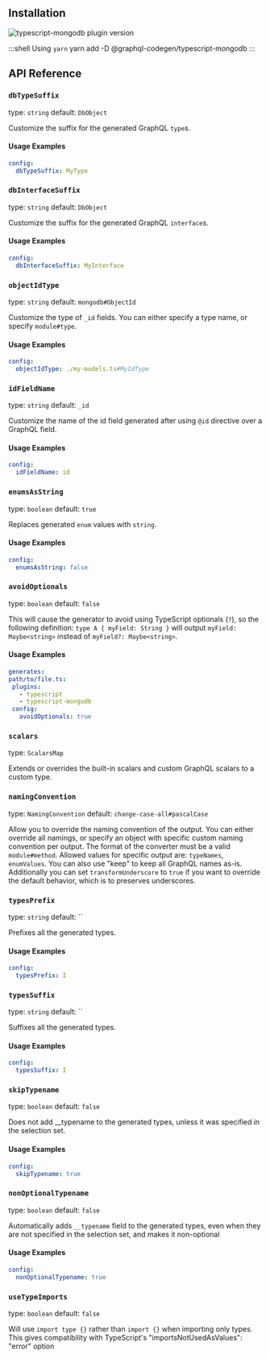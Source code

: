 ## Installation



<img alt="typescript-mongodb plugin version" src="https://img.shields.io/npm/v/@graphql-codegen/typescript-mongodb?color=%23e15799&label=plugin&nbsp;version&style=for-the-badge"/>


    
:::shell Using `yarn`
    yarn add -D @graphql-codegen/typescript-mongodb
:::

## API Reference

### `dbTypeSuffix`

type: `string`
default: `DbObject`

Customize the suffix for the generated GraphQL `type`s.

#### Usage Examples

```yml
config:
  dbTypeSuffix: MyType
```

### `dbInterfaceSuffix`

type: `string`
default: `DbObject`

Customize the suffix for the generated GraphQL `interface`s.

#### Usage Examples

```yml
config:
  dbInterfaceSuffix: MyInterface
```

### `objectIdType`

type: `string`
default: `mongodb#ObjectId`

Customize the type of `_id` fields. You can either specify a type name, or specify `module#type`.

#### Usage Examples

```yml
config:
  objectIdType: ./my-models.ts#MyIdType
```

### `idFieldName`

type: `string`
default: `_id`

Customize the name of the id field generated after using `@id` directive over a GraphQL field.

#### Usage Examples

```yml
config:
  idFieldName: id
```

### `enumsAsString`

type: `boolean`
default: `true`

Replaces generated `enum` values with `string`.

#### Usage Examples

```yml
config:
  enumsAsString: false
```

### `avoidOptionals`

type: `boolean`
default: `false`

This will cause the generator to avoid using TypeScript optionals (`?`),
so the following definition: `type A { myField: String }` will output `myField: Maybe<string>`
instead of `myField?: Maybe<string>`.

#### Usage Examples

```yml
generates:
path/to/file.ts:
 plugins:
   - typescript
   - typescript-mongodb
 config:
   avoidOptionals: true
```

### `scalars`

type: `ScalarsMap`

Extends or overrides the built-in scalars and custom GraphQL scalars to a custom type.


### `namingConvention`

type: `NamingConvention`
default: `change-case-all#pascalCase`

Allow you to override the naming convention of the output.
You can either override all namings, or specify an object with specific custom naming convention per output.
The format of the converter must be a valid `module#method`.
Allowed values for specific output are: `typeNames`, `enumValues`.
You can also use "keep" to keep all GraphQL names as-is.
Additionally you can set `transformUnderscore` to `true` if you want to override the default behavior,
which is to preserves underscores.


### `typesPrefix`

type: `string`
default: ``

Prefixes all the generated types.

#### Usage Examples

```yml
config:
  typesPrefix: I
```

### `typesSuffix`

type: `string`
default: ``

Suffixes all the generated types.

#### Usage Examples

```yml
config:
  typesSuffix: I
```

### `skipTypename`

type: `boolean`
default: `false`

Does not add __typename to the generated types, unless it was specified in the selection set.

#### Usage Examples

```yml
config:
  skipTypename: true
```

### `nonOptionalTypename`

type: `boolean`
default: `false`

Automatically adds `__typename` field to the generated types, even when they are not specified
in the selection set, and makes it non-optional

#### Usage Examples

```yml
config:
  nonOptionalTypename: true
```

### `useTypeImports`

type: `boolean`
default: `false`

Will use `import type {}` rather than `import {}` when importing only types. This gives
compatibility with TypeScript's "importsNotUsedAsValues": "error" option
